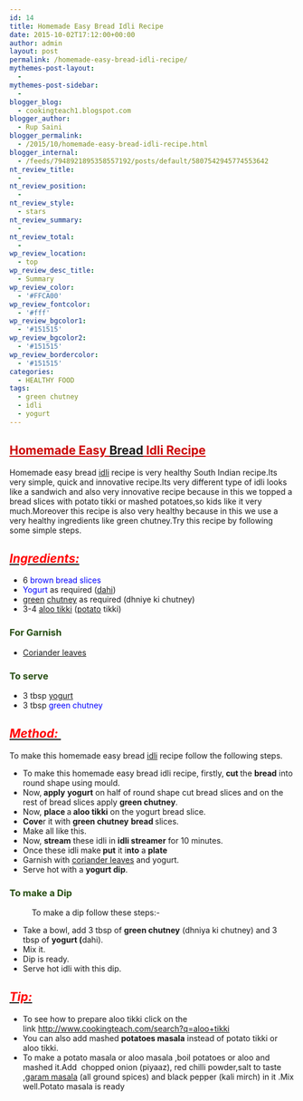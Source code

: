 ```yaml
---
id: 14
title: Homemade Easy Bread Idli Recipe
date: 2015-10-02T17:12:00+00:00
author: admin
layout: post
permalink: /homemade-easy-bread-idli-recipe/
mythemes-post-layout:
  - 
mythemes-post-sidebar:
  - 
blogger_blog:
  - cookingteach1.blogspot.com
blogger_author:
  - Rup Saini
blogger_permalink:
  - /2015/10/homemade-easy-bread-idli-recipe.html
blogger_internal:
  - /feeds/7948921895358557192/posts/default/5807542945774553642
nt_review_title:
  - 
nt_review_position:
  - 
nt_review_style:
  - stars
nt_review_summary:
  - 
nt_review_total:
  - 
wp_review_location:
  - top
wp_review_desc_title:
  - Summary
wp_review_color:
  - '#FFCA00'
wp_review_fontcolor:
  - '#fff'
wp_review_bgcolor1:
  - '#151515'
wp_review_bgcolor2:
  - '#151515'
wp_review_bordercolor:
  - '#151515'
categories:
  - HEALTHY FOOD
tags:
  - green chutney
  - idli
  - yogurt
---
```

<div dir="ltr" style="text-align: left;">
  <div style="clear: both; text-align: center;">
  </div>
  
  <h2>
    <span style="color: #cc0000; text-decoration: underline;">Homemade Easy <a title="Bread" href="http://en.wikipedia.org/wiki/Bread" target="_blank" rel="wikipedia">Bread</a> Idli Recipe</span>
  </h2>
  
  <p>
    Homemade easy bread <a class="zem_slink" title="Idli" href="http://en.wikipedia.org/wiki/Idli" target="_blank" rel="wikipedia">idli</a> recipe is very healthy South Indian recipe.Its very simple, quick and innovative recipe.Its very different type of idli looks like a sandwich and also very innovative recipe because in this we topped a bread slices with potato tikki or mashed potatoes,so kids like it very much.Moreover this recipe is also very healthy because in this we use a very healthy ingredients like green chutney.Try this recipe by following some simple steps.
  </p>
  
  <h2 style="text-align: left;">
    <b><i><u><span style="color: red;">Ingredients: </span></u></i></b>
  </h2>
  
  <ul>
    <li>
      6<span style="color: blue;"> brown bread slices</span>
    </li>
    <li>
      <span style="color: blue;">Yogurt </span>as required (<a title="Yogurt" href="http://en.wikipedia.org/wiki/Yogurt" target="_blank" rel="wikipedia">dahi</a>)
    </li>
    <li>
      <a title="Green" href="http://en.wikipedia.org/wiki/Green" target="_blank" rel="wikipedia">green</a> <a title="Chutney" href="http://en.wikipedia.org/wiki/Chutney" target="_blank" rel="wikipedia">chutney</a> as required (dhniye ki chutney)
    </li>
    <li>
      3-4 <a title="Aloo tikki" href="http://en.wikipedia.org/wiki/Aloo_tikki" target="_blank" rel="wikipedia">aloo tikki</a> (<a title="Potato" href="http://en.wikipedia.org/wiki/Potato" target="_blank" rel="wikipedia">potato</a> tikki)
    </li>
  </ul>
  
  <h3 style="text-align: left;">
    <span style="color: #274e13;">For Garnish</span>
  </h3>
  
  <ul>
    <li>
      <span style="color: blue;"><a title="Coriander" href="http://en.wikipedia.org/wiki/Coriander" target="_blank" rel="wikipedia">Coriander leaves</a></span>
    </li>
  </ul>
  
  <h3 style="text-align: left;">
    <span style="color: #274e13;">To serve</span>
  </h3>
  
  <ul>
    <li>
      3 tbsp <a title="Yogurt" href="http://en.wikipedia.org/wiki/Yogurt" target="_blank" rel="wikipedia">yogurt</a>
    </li>
    <li>
      3 tbsp <span style="color: blue;">green chutney</span>
    </li>
  </ul>
  
  <h2 style="text-align: left;">
    <i><u><span style="color: red;">Method: </span></u></i>
  </h2>
  
  <p>
    To make this homemade easy bread <a title="Idli" href="http://en.wikipedia.org/wiki/Idli" target="_blank" rel="wikipedia">idli</a> recipe follow the following steps.
  </p>
  
  <ul>
    <li>
      To make this homemade easy bread idli recipe, firstly,<b> cut </b>the <b>bread</b> into round shape using mould.
    </li>
    <li>
      Now,<b> apply</b> <b>yogurt</b> on half of round shape cut bread slices and on the rest of bread slices apply <b>green chutney</b>.
    </li>
    <li>
      Now, <b>place </b>a<b> aloo tikki</b> on the yogurt bread slice.
    </li>
    <li>
      <b>Cove</b>r it with <b>green chutney</b> <b>bread </b>slices.
    </li>
    <li>
      Make all like this.
    </li>
    <li>
      Now, <b>stream</b> these idli in <b>idli streamer</b> for 10 minutes.
    </li>
    <li>
      Once these idli make<b> put</b> it i<b>nto</b> a <b>plate</b>
    </li>
    <li>
      Garnish with <a title="Coriander" href="http://en.wikipedia.org/wiki/Coriander" target="_blank" rel="wikipedia">coriander leaves</a> and yogurt.
    </li>
    <li>
      Serve hot with a <b>yogurt dip</b>.
    </li>
  </ul>
  
  <h3 style="text-align: left;">
    <span style="color: #274e13;">To make a Dip</span>
  </h3>
  
  <div style="text-align: left;">
              To make a dip follow these steps:-
  </div>
  
  <ul>
    <li>
      Take a bowl, add 3 tbsp of <b>green chutney</b> (dhniya ki chutney) and 3 tbsp of <b>yogurt (</b>dahi).
    </li>
    <li>
      Mix it.
    </li>
    <li>
      Dip is ready.
    </li>
    <li>
      Serve hot idli with this dip.
    </li>
  </ul>
  
  <h2 style="text-align: left;">
    <i><u><span style="color: red;">Tip: </span></u></i>
  </h2>
  
  <ul>
    <li>
      To see how to prepare aloo tikki click on the link <a href="http://www.cookingteach.com/search?q=aloo+tikki">http://www.cookingteach.com/search?q=aloo+tikki</a>
    </li>
    <li>
      You can also add mashed <b>potatoes masala</b> instead of potato tikki or aloo tikki.
    </li>
    <li>
      To make a potato masala or aloo masala ,boil potatoes or aloo and mashed it.Add  chopped onion (piyaaz), red chilli powder,salt to taste ,<a title="Garam masala" href="http://en.wikipedia.org/wiki/Garam_masala" target="_blank" rel="wikipedia">garam masala</a> (all ground spices) and black pepper (kali mirch) in it .Mix well.Potato masala is ready
    </li>
  </ul>
</div>